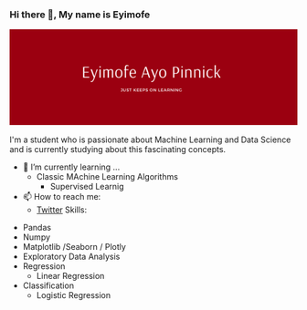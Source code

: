 ### Hi there 👋, My name is Eyimofe 
![I am Eyimofe](https://github.com/EyimofeP/EyimofeP/raw/main/Eyimofe.png)

I'm a student who is passionate about Machine Learning and Data Science and is currently studying about this fascinating concepts. 

- 🌱 I’m currently learning ...
  - Classic MAchine Learning Algorithms
    - Supervised Learnig
- 📫 How to reach me:
  -   [Twitter](https://twitter.com/EyimofeP/)
Skills: 
* Pandas 
* Numpy
* Matplotlib /Seaborn / Plotly
* Exploratory Data Analysis
* Regression 
    - Linear Regression
* Classification 
    - Logistic Regression



<!--
**EyimofeP/EyimofeP** is a ✨ _special_ ✨ repository because its `README.md` (this file) appears on your GitHub profile.

Here are some ideas to get you started:

- 🔭 I’m currently working on ...
- 🌱 I’m currently learning ...
- 👯 I’m looking to collaborate on ...
- 🤔 I’m looking for help with ...
- 💬 Ask me about ...
- 📫 How to reach me: ...
- 😄 Pronouns: ...
- ⚡ Fun fact: ...
-->
